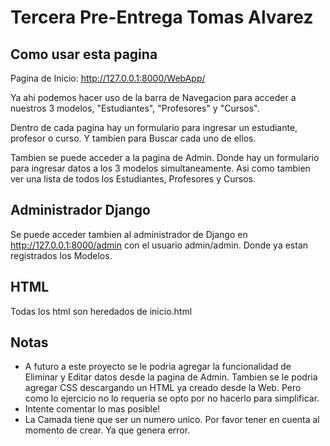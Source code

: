 # Tercera Pre-Entrega Tomas Alvarez

## Como usar esta pagina

Pagina de Inicio: http://127.0.0.1:8000/WebApp/ 

Ya ahi podemos hacer uso de la barra de Navegacion para acceder a nuestros 3 modelos, "Estudiantes", "Profesores" y "Cursos".

Dentro de cada pagina hay un formulario para ingresar un estudiante, profesor o curso. Y tambien para Buscar cada uno de ellos.

Tambien se puede acceder a la pagina de Admin. Donde hay un formulario para ingresar datos a los 3 modelos simultaneamente. Asi como tambien ver una lista de todos los Estudiantes, Profesores y Cursos.

## Administrador Django

Se puede acceder tambien al administrador de Django en http://127.0.0.1:8000/admin con el usuario admin/admin. Donde ya estan registrados los Modelos.

## HTML

Todas los html son heredados de inicio.html

## Notas

- A futuro a este proyecto se le podria agregar la funcionalidad de Eliminar y Editar datos desde la pagina de Admin. Tambien se le podria agregar CSS descargando un HTML ya creado desde la Web. Pero como lo ejercicio no lo requeria se opto por no hacerlo para simplificar.
- Intente comentar lo mas posible!
- La Camada tiene que ser un numero unico. Por favor tener en cuenta al momento de crear. Ya que genera error.